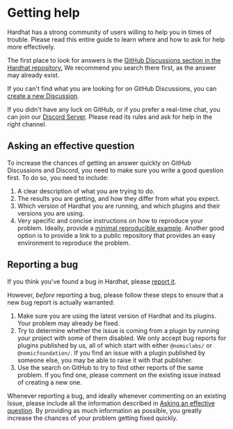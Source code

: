 # Getting help

Hardhat has a strong community of users willing to help you in times of trouble. Please read this entire guide to learn where and how to ask for help more effectively.

The first place to look for answers is the [GitHub Discussions section in the Hardhat repository.](https://github.com/nomiclabs/hardhat) We recommend you search there first, as the answer may already exist.

If you can't find what you are looking for on GitHub Discussions, you can [create a new Discussion](https://github.com/NomicFoundation/hardhat/discussions/new).

If you didn't have any luck on GitHub, or if you prefer a real-time chat, you can join our [Discord Server](https://hardhat.org/discord). Please read its rules and ask for help in the right channel.

## Asking an effective question

To increase the chances of getting an answer quickly on GitHub Discussions and Discord, you need to make sure you write a good question first. To do so, you need to include:

1. A clear description of what you are trying to do.
2. The results you are getting, and how they differ from what you expect.
3. Which version of Hardhat you are running, and which plugins and their versions you are using.
4. Very specific and concise instructions on how to reproduce your problem. Ideally, provide a [minimal reproducible example](https://stackoverflow.com/help/minimal-reproducible-example). Another good option is to provide a link to a public repository that provides an easy environment to reproduce the problem.

## Reporting a bug

If you think you've found a bug in Hardhat, please [report it](https://github.com/NomicFoundation/hardhat/issues).

However, _before_ reporting a bug, please follow these steps to ensure that a new bug report is actually warranted:

1. Make sure you are using the latest version of Hardhat and its plugins. Your problem may already be fixed.
2. Try to determine whether the issue is coming from a plugin by running your project with some of them disabled. We only accept bug reports for plugins published by us, all of which start with either `@nomiclabs/` or `@nomicfoundation/`. If you find an issue with a plugin published by someone else, you may be able to raise it with that publisher.
3. Use the search on GitHub to try to find other reports of the same problem. If you find one, please comment on the existing issue instead of creating a new one.

Whenever reporting a bug, and ideally whenever commenting on an existing Issue, please include all the information described in [Asking an effective question](#asking-an-effective-question). By providing as much information as possible, you greatly increase the chances of your problem getting fixed quickly.
